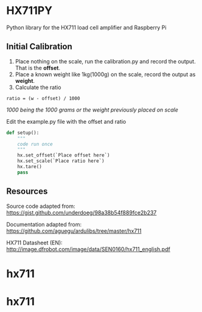 # HX711PY
Python library for the HX711 load cell amplifier and Raspberry Pi

## Initial Calibration

1. Place nothing on the scale, run the calibration.py and record the output. That is the **offset**.
2. Place a known weight like 1kg(1000g) on the scale, record the output as **weight**.
3. Calculate the ratio
```
ratio = (w - offset) / 1000
```
*1000 being the 1000 grams or the weight previously placed on scale*

Edit the example.py file with the offset and ratio
```Python
def setup():
    """
    code run once
    """
    hx.set_offset(`Place offset here`)
    hx.set_scale(`Place ratio here`)
    hx.tare()
    pass
```

## Resources

Source code adapted from:<br>
https://gist.github.com/underdoeg/98a38b54f889fce2b237

Documentation adapted from:<br>
https://github.com/aguegu/ardulibs/tree/master/hx711

HX711 Datasheet (EN):<br>
http://image.dfrobot.com/image/data/SEN0160/hx711_english.pdf
# hx711
# hx711
